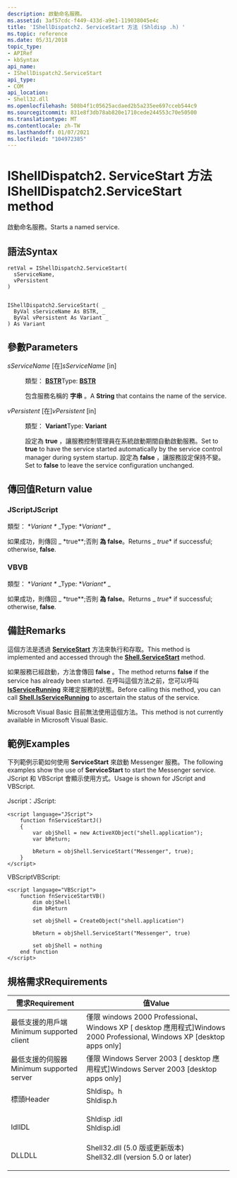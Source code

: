 ```yaml
---
description: 啟動命名服務。
ms.assetid: 3af57cdc-f449-433d-a9e1-119038045e4c
title: 'IShellDispatch2. ServiceStart 方法 (Shldisp .h) '
ms.topic: reference
ms.date: 05/31/2018
topic_type:
- APIRef
- kbSyntax
api_name:
- IShellDispatch2.ServiceStart
api_type:
- COM
api_location:
- Shell32.dll
ms.openlocfilehash: 508b4f1c05625acdaed2b5a235ee697cceb544c9
ms.sourcegitcommit: 831e8f3db78ab820e1710cede244553c70e50500
ms.translationtype: MT
ms.contentlocale: zh-TW
ms.lasthandoff: 01/07/2021
ms.locfileid: "104972385"
---
```

# <a name="ishelldispatch2servicestart-method"></a><span data-ttu-id="2c674-103">IShellDispatch2. ServiceStart 方法</span><span class="sxs-lookup"><span data-stu-id="2c674-103">IShellDispatch2.ServiceStart method</span></span>

<span data-ttu-id="2c674-104">啟動命名服務。</span><span class="sxs-lookup"><span data-stu-id="2c674-104">Starts a named service.</span></span>

## <a name="syntax"></a><span data-ttu-id="2c674-105">語法</span><span class="sxs-lookup"><span data-stu-id="2c674-105">Syntax</span></span>


```JScript
retVal = IShellDispatch2.ServiceStart(
  sServiceName,
  vPersistent
)
```


```VB

IShellDispatch2.ServiceStart( _
  ByVal sServiceName As BSTR, _
  ByVal vPersistent As Variant _
) As Variant
```





## <a name="parameters"></a><span data-ttu-id="2c674-106">參數</span><span class="sxs-lookup"><span data-stu-id="2c674-106">Parameters</span></span>

<dl> <dt>

<span data-ttu-id="2c674-107">*sServiceName* \[在\]</span><span class="sxs-lookup"><span data-stu-id="2c674-107">*sServiceName* \[in\]</span></span>
</dt> <dd>

<span data-ttu-id="2c674-108">類型： **[ **BSTR**](/previous-versions/windows/desktop/automat/bstr)**</span><span class="sxs-lookup"><span data-stu-id="2c674-108">Type: **[**BSTR**](/previous-versions/windows/desktop/automat/bstr)**</span></span>

<span data-ttu-id="2c674-109">包含服務名稱的 **字串** 。</span><span class="sxs-lookup"><span data-stu-id="2c674-109">A **String** that contains the name of the service.</span></span>

</dd> <dt>

<span data-ttu-id="2c674-110">*vPersistent* \[在\]</span><span class="sxs-lookup"><span data-stu-id="2c674-110">*vPersistent* \[in\]</span></span>
</dt> <dd>

<span data-ttu-id="2c674-111">類型： **Variant**</span><span class="sxs-lookup"><span data-stu-id="2c674-111">Type: **Variant**</span></span>

<span data-ttu-id="2c674-112">設定為 **true** ，讓服務控制管理員在系統啟動期間自動啟動服務。</span><span class="sxs-lookup"><span data-stu-id="2c674-112">Set to **true** to have the service started automatically by the service control manager during system startup.</span></span> <span data-ttu-id="2c674-113">設定為 **false** ，讓服務設定保持不變。</span><span class="sxs-lookup"><span data-stu-id="2c674-113">Set to **false** to leave the service configuration unchanged.</span></span>

</dd> </dl>

## <a name="return-value"></a><span data-ttu-id="2c674-114">傳回值</span><span class="sxs-lookup"><span data-stu-id="2c674-114">Return value</span></span>

### <a name="jscript"></a><span data-ttu-id="2c674-115">JScript</span><span class="sxs-lookup"><span data-stu-id="2c674-115">JScript</span></span>

<span data-ttu-id="2c674-116">類型： \**Variant \** _</span><span class="sxs-lookup"><span data-stu-id="2c674-116">Type: \**Variant\** _</span></span>

<span data-ttu-id="2c674-117">如果成功，則傳回 _ \*true\*\*;否則 **為 false**。</span><span class="sxs-lookup"><span data-stu-id="2c674-117">Returns _ *true*\* if successful; otherwise, **false**.</span></span>

### <a name="vb"></a><span data-ttu-id="2c674-118">VB</span><span class="sxs-lookup"><span data-stu-id="2c674-118">VB</span></span>

<span data-ttu-id="2c674-119">類型： \**Variant \** _</span><span class="sxs-lookup"><span data-stu-id="2c674-119">Type: \**Variant\** _</span></span>

<span data-ttu-id="2c674-120">如果成功，則傳回 _ \*true\*\*;否則 **為 false**。</span><span class="sxs-lookup"><span data-stu-id="2c674-120">Returns _ *true*\* if successful; otherwise, **false**.</span></span>

## <a name="remarks"></a><span data-ttu-id="2c674-121">備註</span><span class="sxs-lookup"><span data-stu-id="2c674-121">Remarks</span></span>

<span data-ttu-id="2c674-122">這個方法是透過 [**ServiceStart**](./shell-servicestart.md) 方法來執行和存取。</span><span class="sxs-lookup"><span data-stu-id="2c674-122">This method is implemented and accessed through the [**Shell.ServiceStart**](./shell-servicestart.md) method.</span></span>

<span data-ttu-id="2c674-123">如果服務已經啟動，方法會傳回 **false** 。</span><span class="sxs-lookup"><span data-stu-id="2c674-123">The method returns **false** if the service has already been started.</span></span> <span data-ttu-id="2c674-124">在呼叫這個方法之前，您可以呼叫 [**IsServiceRunning**](./shell-isservicerunning.md) 來確定服務的狀態。</span><span class="sxs-lookup"><span data-stu-id="2c674-124">Before calling this method, you can call [**Shell.IsServiceRunning**](./shell-isservicerunning.md) to ascertain the status of the service.</span></span>

<span data-ttu-id="2c674-125">Microsoft Visual Basic 目前無法使用這個方法。</span><span class="sxs-lookup"><span data-stu-id="2c674-125">This method is not currently available in Microsoft Visual Basic.</span></span>

## <a name="examples"></a><span data-ttu-id="2c674-126">範例</span><span class="sxs-lookup"><span data-stu-id="2c674-126">Examples</span></span>

<span data-ttu-id="2c674-127">下列範例示範如何使用 **ServiceStart** 來啟動 Messenger 服務。</span><span class="sxs-lookup"><span data-stu-id="2c674-127">The following examples show the use of **ServiceStart** to start the Messenger service.</span></span> <span data-ttu-id="2c674-128">JScript 和 VBScript 會顯示使用方式。</span><span class="sxs-lookup"><span data-stu-id="2c674-128">Usage is shown for JScript and VBScript.</span></span>

<span data-ttu-id="2c674-129">Jscript：</span><span class="sxs-lookup"><span data-stu-id="2c674-129">JScript:</span></span>


```JScript
<script language="JScript">
    function fnServiceStartJ()
    {
        var objShell = new ActiveXObject("shell.application");
        var bReturn;
        
        bReturn = objShell.ServiceStart("Messenger", true);
    }
</script>
```



<span data-ttu-id="2c674-130">VBScript</span><span class="sxs-lookup"><span data-stu-id="2c674-130">VBScript:</span></span>


```VB
<script language="VBScript">
    function fnServiceStartVB()
        dim objShell
        dim bReturn

        set objShell = CreateObject("shell.application")

        bReturn = objShell.ServiceStart("Messenger", true)

        set objShell = nothing
    end function
</script>
```



## <a name="requirements"></a><span data-ttu-id="2c674-131">規格需求</span><span class="sxs-lookup"><span data-stu-id="2c674-131">Requirements</span></span>



| <span data-ttu-id="2c674-132">需求</span><span class="sxs-lookup"><span data-stu-id="2c674-132">Requirement</span></span> | <span data-ttu-id="2c674-133">值</span><span class="sxs-lookup"><span data-stu-id="2c674-133">Value</span></span> |
|-------------------------------------|---------------------------------------------------------------------------------------------------------------|
| <span data-ttu-id="2c674-134">最低支援的用戶端</span><span class="sxs-lookup"><span data-stu-id="2c674-134">Minimum supported client</span></span><br/> | <span data-ttu-id="2c674-135">僅限 windows 2000 Professional、Windows XP \[ desktop 應用程式\]</span><span class="sxs-lookup"><span data-stu-id="2c674-135">Windows 2000 Professional, Windows XP \[desktop apps only\]</span></span><br/>                                        |
| <span data-ttu-id="2c674-136">最低支援的伺服器</span><span class="sxs-lookup"><span data-stu-id="2c674-136">Minimum supported server</span></span><br/> | <span data-ttu-id="2c674-137">僅限 Windows Server 2003 \[ desktop 應用程式\]</span><span class="sxs-lookup"><span data-stu-id="2c674-137">Windows Server 2003 \[desktop apps only\]</span></span><br/>                                                          |
| <span data-ttu-id="2c674-138">標頭</span><span class="sxs-lookup"><span data-stu-id="2c674-138">Header</span></span><br/>                   | <dl> <span data-ttu-id="2c674-139"><dt>Shldisp。h</dt></span><span class="sxs-lookup"><span data-stu-id="2c674-139"><dt>Shldisp.h</dt></span></span> </dl>                          |
| <span data-ttu-id="2c674-140">Idl</span><span class="sxs-lookup"><span data-stu-id="2c674-140">IDL</span></span><br/>                      | <dl> <span data-ttu-id="2c674-141"><dt>Shldisp .idl</dt></span><span class="sxs-lookup"><span data-stu-id="2c674-141"><dt>Shldisp.idl</dt></span></span> </dl>                        |
| <span data-ttu-id="2c674-142">DLL</span><span class="sxs-lookup"><span data-stu-id="2c674-142">DLL</span></span><br/>                      | <dl> <span data-ttu-id="2c674-143"><dt>Shell32.dll (5.0 版或更新版本) </dt></span><span class="sxs-lookup"><span data-stu-id="2c674-143"><dt>Shell32.dll (version 5.0 or later)</dt></span></span> </dl> |



 

 

